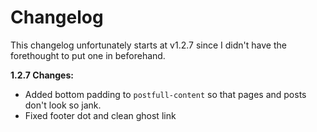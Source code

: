 # Changelog

This changelog unfortunately starts at v1.2.7 since I didn't have the forethought to put one in beforehand.

**1.2.7 Changes:**

- Added bottom padding to `postfull-content` so that pages and posts don't look so jank.
- Fixed footer dot and clean ghost link